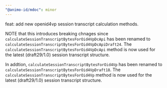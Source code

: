 ```yaml
---
"@animo-id/mdoc": minor
---
```


feat: add new openid4vp session transcript calculation methods.

NOTE that this introduces breaking chnages since `calculateSessionTranscriptBytesForOid4VpDcApi` has been renamed to `calculateSessionTranscriptBytesForOid4VpDcApiDraft24`. The `calculateSessionTranscriptBytesForOid4VpDcApi` method is now used for the latest (draft29/1.0) session transcript structure.

In addtion, `calculateSessionTranscriptBytesForOid4Vp` has been renamed to `calculateSessionTranscriptBytesForOid4VpDraft18`. The `calculateSessionTranscriptBytesForOid4Vp` method is now used for the latest (draft29/1.0) session transcript structure.
